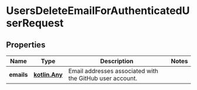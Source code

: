 
# UsersDeleteEmailForAuthenticatedUserRequest

## Properties
Name | Type | Description | Notes
------------ | ------------- | ------------- | -------------
**emails** | [**kotlin.Any**](.md) | Email addresses associated with the GitHub user account. | 



